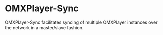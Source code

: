 OMXPlayer-Sync
==============

OMXPlayer-Sync facilitates syncing of multiple OMXPlayer 
instances over the network in a master/slave fashion.

